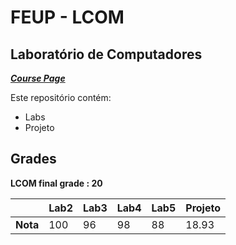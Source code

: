 # FEUP - LCOM

## Laboratório de Computadores


[***Course Page***](https://sigarra.up.pt/feup/pt/ucurr_geral.ficha_uc_view?pv_ocorrencia_id=436435)


Este repositório contém:
- Labs
- Projeto

## Grades

**LCOM final grade : 20**

| | Lab2 | Lab3 | Lab4 | Lab5 | Projeto |
| --- | --- | --- | --- | --- | --- |
| **Nota** | 100| 96| 98| 88| 18.93|
